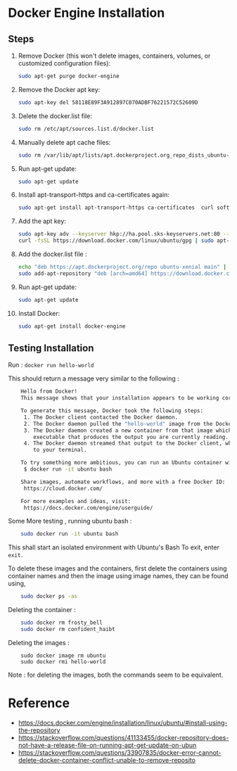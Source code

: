 # Docker Engine Installation

## Steps 

1. Remove Docker (this won't delete images, containers, volumes, or customized configuration files):
	```sh
	sudo apt-get purge docker-engine
	```
2. Remove the Docker apt key:
	```sh
	sudo apt-key del 58118E89F3A912897C070ADBF76221572C52609D
	```
3. Delete the docker.list file:
	```sh
	sudo rm /etc/apt/sources.list.d/docker.list
	```
4. Manually delete apt cache files:
	```sh
	sudo rm /var/lib/apt/lists/apt.dockerproject.org_repo_dists_ubuntu-xenial_*
	```
5. Run apt-get update:
	```sh
	sudo apt-get update
	```
6. Install apt-transport-https and ca-certificates again:
	```sh
	sudo apt-get install apt-transport-https ca-certificates  curl software-properties-common
	```
7. Add the apt key:
	```sh
	sudo apt-key adv --keyserver hkp://ha.pool.sks-keyservers.net:80 --recv-keys 58118E89F3A912897C070ADBF76221572C52609D
	curl -fsSL https://download.docker.com/linux/ubuntu/gpg | sudo apt-key add -
	```
8. Add the docker.list file :
	```sh
	echo "deb https://apt.dockerproject.org/repo ubuntu-xenial main" | sudo tee /etc/apt/sources.list.d/docker.list
	sudo add-apt-repository "deb [arch=amd64] https://download.docker.com/linux/ubuntu xenial stable"
	```
9. Run apt-get update:
	```sh
	sudo apt-get update
	```
10. Install Docker:
	```sh
	sudo apt-get install docker-engine
	```


## Testing Installation

Run : `docker run hello-world`

This should return a message very similar to the following :

```sh
	Hello from Docker!
	This message shows that your installation appears to be working correctly.

	To generate this message, Docker took the following steps:
	 1. The Docker client contacted the Docker daemon.
	 2. The Docker daemon pulled the "hello-world" image from the Docker Hub.
	 3. The Docker daemon created a new container from that image which runs the
	    executable that produces the output you are currently reading.
	 4. The Docker daemon streamed that output to the Docker client, which sent it
	    to your terminal.

	To try something more ambitious, you can run an Ubuntu container with:
	 $ docker run -it ubuntu bash

	Share images, automate workflows, and more with a free Docker ID:
	 https://cloud.docker.com/

	For more examples and ideas, visit:
	 https://docs.docker.com/engine/userguide/
```

Some More testing , running ubuntu bash :

```sh
	sudo docker run -it ubuntu bash
```
This shall start an isolated environment with Ubuntu's Bash
To exit, enter `exit`.


To delete these images and the containers, first delete the containers using container names and then the image using image names, they can be found using,

```sh
	sudo docker ps -as
```

Deleting the container :

```sh
	sudo docker rm frosty_bell
	sudo docker rm confident_haibt
```

Deleting the images :

```
	sudo docker image rm ubuntu
	sudo docker rmi hello-world
```
Note : for deleting the images, both the commands seem to be equivalent. 


# Reference 

* https://docs.docker.com/engine/installation/linux/ubuntu/#install-using-the-repository
* https://stackoverflow.com/questions/41133455/docker-repository-does-not-have-a-release-file-on-running-apt-get-update-on-ubun
* https://stackoverflow.com/questions/33907835/docker-error-cannot-delete-docker-container-conflict-unable-to-remove-reposito
